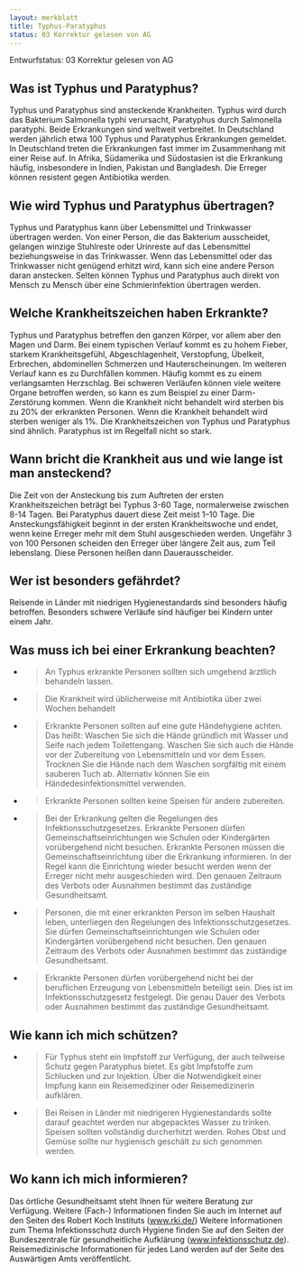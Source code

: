 ```yaml
---
layout: merkblatt
title: Typhus-Paratyphus
status: 03 Korrektur gelesen von AG
---
```

Entwurfstatus: 03 Korrektur gelesen von AG
 
## Was ist Typhus und Paratyphus?

Typhus und Paratyphus sind ansteckende Krankheiten. Typhus wird durch
das Bakterium Salmonella typhi verursacht, Paratyphus durch Salmonella
paratyphi. Beide Erkrankungen sind weltweit verbreitet. In Deutschland
werden jährlich etwa 100 Typhus und Paratyphus Erkrankungen gemeldet. In
Deutschland treten die Erkrankungen fast immer im Zusammenhang mit einer
Reise auf. In Afrika, Südamerika und Südostasien ist die Erkrankung
häufig, insbesondere in Indien, Pakistan und Bangladesh. Die Erreger
können resistent gegen Antibiotika werden.

## Wie wird Typhus und Paratyphus übertragen?

Typhus und Paratyphus kann über Lebensmittel und Trinkwasser übertragen
werden. Von einer Person, die das Bakterium ausscheidet, gelangen
winzige Stuhlreste oder Urinreste auf das Lebensmittel beziehungsweise
in das Trinkwasser. Wenn das Lebensmittel oder das Trinkwasser nicht
genügend erhitzt wird, kann sich eine andere Person daran anstecken.
Selten können Typhus und Paratyphus auch direkt von Mensch zu Mensch
über eine Schmierinfektion übertragen werden.

## Welche Krankheitszeichen haben Erkrankte?

Typhus und Paratyphus betreffen den ganzen Körper, vor allem aber den
Magen und Darm. Bei einem typischen Verlauf kommt es zu hohem Fieber,
starkem Krankheitsgefühl, Abgeschlagenheit, Verstopfung, Übelkeit,
Erbrechen, abdominellen Schmerzen und Hauterscheinungen. Im weiteren
Verlauf kann es zu Durchfällen kommen. Häufig kommt es zu einem
verlangsamten Herzschlag. Bei schweren Verläufen können viele weitere
Organe betroffen werden, so kann es zum Beispiel zu einer
Darm-Zerstörung kommen. Wenn die Krankheit nicht behandelt wird sterben
bis zu 20% der erkrankten Personen. Wenn die Krankheit behandelt wird
sterben weniger als 1%. Die Krankheitszeichen von Typhus und Paratyphus
sind ähnlich. Paratyphus ist im Regelfall nicht so stark.

## Wann bricht die Krankheit aus und wie lange ist man ansteckend?

Die Zeit von der Ansteckung bis zum Auftreten der ersten
Krankheitszeichen beträgt bei Typhus 3-60 Tage, normalerweise zwischen
8-14 Tagen. Bei Paratyphus dauert diese Zeit meist 1–10 Tage. Die
Ansteckungsfähigkeit beginnt in der ersten Krankheitswoche und endet,
wenn keine Erreger mehr mit dem Stuhl ausgeschieden werden. Ungefähr 3
von 100 Personen scheiden den Erreger über längere Zeit aus, zum Teil
lebenslang. Diese Personen heißen dann Dauerausscheider.

## Wer ist besonders gefährdet?

Reisende in Länder mit niedrigen Hygienestandards sind besonders häufig
betroffen. Besonders schwere Verläufe sind häufiger bei Kindern unter
einem Jahr.

## Was muss ich bei einer Erkrankung beachten?

  - > An Typhus erkrankte Personen sollten sich umgehend ärztlich
    > behandeln lassen.

  - > Die Krankheit wird üblicherweise mit Antibiotika über zwei Wochen
    > behandelt

  - > Erkrankte Personen sollten auf eine gute Händehygiene achten. Das
    > heißt: Waschen Sie sich die Hände gründlich mit Wasser und Seife
    > nach jedem Toilettengang. Waschen Sie sich auch die Hände vor der
    > Zubereitung von Lebensmitteln und vor dem Essen. Trocknen Sie die
    > Hände nach dem Waschen sorgfältig mit einem sauberen Tuch ab.
    > Alternativ können Sie ein Händedesinfektionsmittel verwenden.

  - > Erkrankte Personen sollten keine Speisen für andere zubereiten.

  - > Bei der Erkrankung gelten die Regelungen des
    > Infektionsschutzgesetzes. Erkrankte Personen dürfen
    > Gemeinschaftseinrichtungen wie Schulen oder Kindergärten
    > vorübergehend nicht besuchen. Erkrankte Personen müssen die
    > Gemeinschaftseinrichtung über die Erkrankung informieren. In der
    > Regel kann die Einrichtung wieder besucht werden wenn der Erreger
    > nicht mehr ausgeschieden wird. Den genauen Zeitraum des Verbots
    > oder Ausnahmen bestimmt das zuständige Gesundheitsamt.

  - > Personen, die mit einer erkrankten Person im selben Haushalt
    > leben, unterliegen den Regelungen des Infektionsschutzgesetzes.
    > Sie dürfen Gemeinschaftseinrichtungen wie Schulen oder
    > Kindergärten vorübergehend nicht besuchen. Den genauen Zeitraum
    > des Verbots oder Ausnahmen bestimmt das zuständige Gesundheitsamt.

  - > Erkrankte Personen dürfen vorübergehend nicht bei der beruflichen
    > Erzeugung von Lebensmitteln beteiligt sein. Dies ist im
    > Infektionsschutzgesetz festgelegt. Die genau Dauer des Verbots
    > oder Ausnahmen bestimmt das zuständige Gesundheitsamt.

## Wie kann ich mich schützen?

  - > Für Typhus steht ein Impfstoff zur Verfügung, der auch teilweise
    > Schutz gegen Paratyphus bietet. Es gibt Impfstoffe zum Schlucken
    > und zur Injektion. Über die Notwendigkeit einer Impfung kann ein
    > Reisemediziner oder Reisemedizinerin aufklären.

  - > Bei Reisen in Länder mit niedrigeren Hygienestandards sollte
    > darauf geachtet werden nur abgepacktes Wasser zu trinken. Speisen
    > sollten vollständig durcherhitzt werden. Rohes Obst und Gemüse
    > sollte nur hygienisch geschält zu sich genommen werden.

## Wo kann ich mich informieren?

Das örtliche Gesundheitsamt steht Ihnen für weitere Beratung zur
Verfügung. Weitere (Fach-) Informationen finden Sie auch im Internet
auf den Seiten des Robert Koch Instituts
([<span class="underline">www.rki.de/</span>](http://www.rki.de/))
Weitere Informationen zum Thema Infektionsschutz durch Hygiene finden
Sie auf den Seiten der Bundeszentrale für gesundheitliche Aufklärung
([<span class="underline">www.infektionsschutz.de</span>](http://www.infektionsschutz.de)).
Reisemedizinische Informationen für jedes Land werden auf der Seite des
Auswärtigen Amts veröffentlicht.
